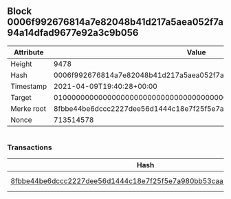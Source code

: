 ## Block 0006f992676814a7e82048b41d217a5aea052f7a94a14dfad9677e92a3c9b056

Attribute | Value
--- | ---
Height | 9478
Hash | 0006f992676814a7e82048b41d217a5aea052f7a94a14dfad9677e92a3c9b056
Timestamp | 2021-04-09T19:40:28+00:00
Target | 0100000000000000000000000000000000000000000000000000000000000000
Merke root | 8fbbe44be6dccc2227dee56d1444c18e7f25f5e7a980bb53caa962731a67387b
Nonce | 713514578

```

```

### Transactions

Hash | Amount
--- | ---
[8fbbe44be6dccc2227dee56d1444c18e7f25f5e7a980bb53caa962731a67387b](8fbbe44be6dccc2227dee56d1444c18e7f25f5e7a980bb53caa962731a67387b.md) | 10.00000000 SKEPTI 
